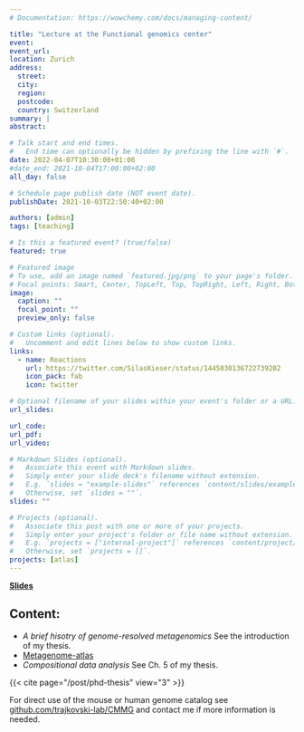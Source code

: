 ```yaml
---
# Documentation: https://wowchemy.com/docs/managing-content/

title: "Lecture at the Functional genomics center"
event:
event_url: 
location: Zurich
address:
  street:
  city:
  region:
  postcode:
  country: Switzerland
summary: |
abstract:

# Talk start and end times.
#   End time can optionally be hidden by prefixing the line with `#`.
date: 2022-04-07T10:30:00+01:00
#date_end: 2021-10-04T17:00:00+02:00
all_day: false

# Schedule page publish date (NOT event date).
publishDate: 2021-10-03T22:50:40+02:00

authors: [admin]
tags: [teaching]

# Is this a featured event? (true/false)
featured: true

# Featured image
# To use, add an image named `featured.jpg/png` to your page's folder.
# Focal points: Smart, Center, TopLeft, Top, TopRight, Left, Right, BottomLeft, Bottom, BottomRight.
image:
  caption: ""
  focal_point: ""
  preview_only: false

# Custom links (optional).
#   Uncomment and edit lines below to show custom links.
links:
  - name: Reactions
    url: https://twitter.com/SilasKieser/status/1445030136722739202
    icon_pack: fab
    icon: twitter

# Optional filename of your slides within your event's folder or a URL.
url_slides:

url_code:
url_pdf:
url_video:

# Markdown Slides (optional).
#   Associate this event with Markdown slides.
#   Simply enter your slide deck's filename without extension.
#   E.g. `slides = "example-slides"` references `content/slides/example-slides.md`.
#   Otherwise, set `slides = ""`.
slides: ""

# Projects (optional).
#   Associate this post with one or more of your projects.
#   Simply enter your project's folder or file name without extension.
#   E.g. `projects = ["internal-project"]` references `content/project/deep-learning/index.md`.
#   Otherwise, set `projects = []`.
projects: [atlas]
---
```



[**Slides**](Slides_Atlas_Course_FGC_2022.pdf)

## Content:

- *A brief hisotry of genome-resolved metagenomics* See the introduction of my thesis.
- [Metagenome-atlas](https://metagenome-atlas.github.io/)
- *Compositional data analysis* See Ch. 5 of my thesis.


{{< cite page="/post/phd-thesis" view="3" >}}

For direct use of the mouse or human genome catalog see [github.com/trajkovski-lab/CMMG](https://github.com/trajkovski-lab/CMMG) and contact me if more information is needed. 
